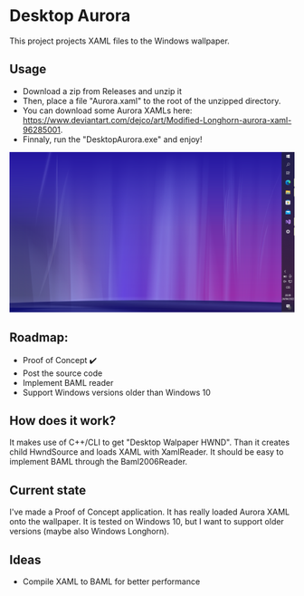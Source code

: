 # Desktop Aurora

This project projects XAML files to the Windows wallpaper. 

## Usage
* Download a zip from Releases and unzip it
* Then, place a file "Aurora.xaml" to the root of the unzipped directory. 
* You can download some Aurora XAMLs here: https://www.deviantart.com/dejco/art/Modified-Longhorn-aurora-xaml-96285001. 
* Finnaly, run the "DesktopAurora.exe" and enjoy!

![Screenshot of Desktop Aurora](AuroraDesktop.png)

## Roadmap:

  * Proof of Concept ✔️
  * Post the source code
  * Implement BAML reader
  * Support Windows versions older than Windows 10

## How does it work?
It makes use of C++/CLI to get "Desktop Walpaper HWND".
Than it creates child HwndSource and loads XAML with XamlReader.
It should be easy to implement BAML through the Baml2006Reader.

## Current state
I've made a Proof of Concept application. It has really loaded Aurora XAML onto the wallpaper.
It is tested on Windows 10, but I want to support older versions (maybe also Windows Longhorn). 

## Ideas
  * Compile XAML to BAML for better performance
